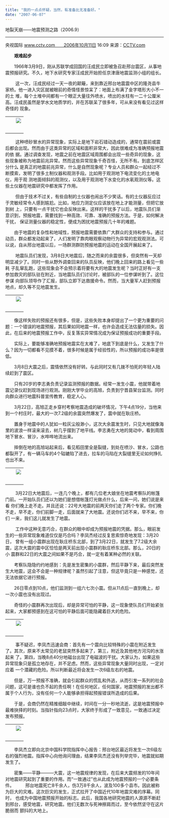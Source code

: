 ```yaml
---
title: "我的一点点怀疑，当然，有准备比无准备好。"
date: "2007-06-07"
---
```


地裂天崩——地震预测之路（2006.9）  

* * *

央视国际 www.cctv.com　　2006年10月11日 16:09 来源：[CCTV.com](http://www.cctv.com/)

　　**艰难起步**

　　1966年3月9日，刚从苏联学成回国的汪成民立即被急召赴邢台震区，从事地震预报研究。不久，地下水研究专家汪成民开始担任京津唐地震监测小组的组长。

　 　这一次，汪成民经过一天一夜的颠簸，来到靠近邢台地震震中区的隆尧县牛家桥。他一进入灾区就被眼前的奇情怪景惊呆了：地面上布满了金字塔形大小不一的土 堆，每个土堆中间都有一个眼正大量往外喷水，喷出的水柱有一二十公厘米高。汪成民虽然是学水文地质学的，并在苏联呆了很多年，可从来没有看见过这样奇怪的 现象。

<table align="center" border="0" cellpadding="0" cellspacing="0"><tbody><tr><td width="10"><br></td><td align="center"><img src="http://www.cctv.com/science/special/C14009/20061011/images/103618_beng6-1.jpg" border="0"><br></td></tr><tr><td width="10"><br></td><td align="center"><br></td></tr></tbody></table>

　 　这种喷砂冒水的异常现象，实际上是地下岩石错动造成的，通常在震前或震后都会出现。然而由于这类异常的区域和面积非常大，因此很难成为准确预报地震的依 据。通过调查发现，地震之前在地震区域周围都会出现一些奇异的现象，这些现象被称为地震前兆异常。然而这些异常现象千奇百怪，无所不有。到底怎样区分什么 是真正的地震前兆异常，什么是自然现象呢？专业人员和群众一起经过不断摸索，发明了很多土制仪器和观测手段。比如用于观测地下电流变化的土地电仪，用于观 测地面倾斜的观测仪，以及用于观测地下水变化的水氡观测仪等。这些土仪器在地震研究中都发挥了作用。

　 　但由于技术不过关，有些自制的土仪器也闹出不少笑话。有的土仪器反应过于灵敏经常令人感到尴尬。比如，地应力测定仪应该放在地上才能测量，但把它放到树 上，只要有一点干扰它也会反映出来。这样的干扰多了以后，地震队员们渐意识到，预报地震，需要找到一种高效、可靠、准确的预报方法。于是，如何解决干扰， 保证测量仪器的稳定性，便成为困扰地震预报几十年的难题。

　　由于地震的复杂性和地域性，预报地震需要依靠广大群众的支持和参与。通过动员，群众都发动起来了，人们发明了靠肉眼观察动物行为异常的宏观观测法。可以说，自从邢台地震以后，一场群测群防预报地震的运动在全国开展起来了。

　 　地震队员们发现，3月8日大地震后，随之而来的余震很多，但突然有一天却明显减少了。同时一些从野外调查回来的队员反映，他们晚上回来的路上看见一些耗 子乱窜乱跑，这些现象会不会预示着将要有大的地震发生呢？当时正好有一支参加救灾的部队驻在附近，当地震队员们讨论时，被部队的一位参谋听到了。这位参谋 向部队领导作了汇报，部队立即下达救援命令。然而，当大量军人赶到预报地点，却久等不见地震发生。

<table align="center" border="0" cellpadding="0" cellspacing="0"><tbody><tr><td width="10"><br></td><td align="center"><img src="http://www.cctv.com/science/special/C14009/20061011/images/103618_beng6-2.jpg" border="0"><br></td></tr><tr><td width="10"><br></td><td align="center"><br></td></tr></tbody></table>

　　像这样失败的预报还有很多，但是，这些失败本身却提出了一个更为重要的问题：一个错误的地震预报，其后果如同地震一样，也许会造成无法估量的损失。因此，在后来的地震预报工作中，反复落实异常情况成为保证预报成功的重要手段。

　　实际上，要能够准确地预报地震实在太难了，地底下到底是什么，又发生了什么？因为一切都看不见摸不着，很多时候是属于经验性的，所以预报的成功率是很低。

　　3月8日大震之后，震情依然没有好转。与此同时又有几拨不怕死的年轻人陆续赶到了震区。

　　只有20岁的李志勇负责记录监测预报的数据。经常一发生小震，他就带着地震记录仪赶到现场进行观测。刚刚大学毕业的高旭，负责到宁晋县架台监测。同时向群众进行地震科普宣传教育，稳定人心。

　　3月22日，高旭正走乡穿村考察地震造成的破坏情况，下午4点19分，当他来到一个村庄时，最大的一次7.2级的余震突然爆发了，震中就在耿庄桥。

　　置身于地震中的人犹如一粒灰尘般渺小，这次大余震发生时，只见大地就像海里的波浪一样滚来滚去，树几乎摆到了地平线。李志勇在大地的晃动中，看到周围地下冒水、冒沙，水哗哗地流出来。

　　摔倒在地的高旭站起来后，看见稻田里全是裂缝，到处在喷沙、冒水，公路也都裂开了，有一辆马车的4个轱辘陷了进去，拉车的马陷在大裂缝里无论如何挣扎也出不来。

<table align="center" border="0" cellpadding="0" cellspacing="0"><tbody><tr><td width="10"><br></td><td align="center"><img src="http://www.cctv.com/science/special/C14009/20061011/images/103618_beng7.jpg" border="0"><br></td></tr><tr><td width="10"><br></td><td align="center"><br></td></tr></tbody></table>

　 　3月22日大地震后，一连几个晚上，都有几位老大娘坐在地震考察队的帐篷门前。一开始队员们还以为她们是想借帐篷灯光做点什么，后来一问，她们说是来看 你们晚上走不走。并且还说：22号大地震的前两天你们走了两个专家。你们晚不走，早不走，你们前脚一走，后面就来了大地震。还说你们迟不来，早不来，你们 一来，我们这儿就发生了地震。

　 　工作中这种无意巧合，在群众的眼中却成为预报地震的凭据。那么，眼前发生的一些异常现象难道仅仅是巧合吗？李凤杰经过反复思索惊奇地发现：3月20日， 曾有一组小震群出现在耿庄桥东北部，到了3月22日，就发生了7.2级大余震，这次大震的震中区恰恰是两天前出现小震群的耿庄桥东北部。那么，20日的小 震群和22日的大震之间如果不是巧合，就一定有着某种必然的关联。

　　考察队隐隐约约地感到：先是发生密集的小震群，然后平静下来，最后突然发生大地震，这会不会是一种规律呢？虽然引起了注意，但这毕竟只是一种感觉，还无法依据它进行预报。

　　26日零点到10点，他们监测到一组六七次小震。但从11点后一直到晚上，却一次小震也没有出现过。

　　奇怪的小震群再次出现后，却是异常可怕的平静，这一现象使队员们开始紧张起来，大家都预感到在这可怕的平静后面可能隐藏着巨大的危险。

<table align="center" border="0" cellpadding="0" cellspacing="0"><tbody><tr><td width="10"><br></td><td align="center"><img src="http://www.cctv.com/science/special/C14009/20061011/images/103618_beng8.jpg" border="0"><br></td></tr><tr><td width="10"><br></td><td align="center"><br></td></tr></tbody></table>

　 　事不疑迟，李凤杰迅速会商：首先有一个震向比较特殊的小震在附近发生了。其次，原来不太常见的老鼠突然多起来了，第三，附近及其他地方河沟的水涨起来 了。第四，当晚8点40分地磁台出现了电磁波的干扰。大家认为，如果这些异常现象只是孤立地存在，并不足虑。然而，这些异常现象大量同时出现，一定对应着 一个潜藏的危险。所以判断最近将会发生一次6级左右的地震。

　　但是，万一预报不准确，就会引起群众的慌乱和外逃，从而引发一系列的社会问题，这可是谁也负不起的责任啊！在任何地区，任何国家，地震预报的发出都不属于个人行为，没有任何一个人能够承担得起预报错误所造成的后果。

　　于是，会商仍然在精推细敲中继续，时间在一分一秒地流逝，这是地震预报中最难抉择的时刻。当指针指向23点时，大家终于形成了一致意见，一致通过决定发布预报。

<table align="center" border="0" cellpadding="0" cellspacing="0"><tbody><tr><td width="10"><br></td><td align="center"><img src="http://www.cctv.com/science/special/C14009/20061011/images/103618_beng9.jpg" border="0"><br></td></tr><tr><td width="10"><br></td><td align="center"><br></td></tr></tbody></table>

　　李凤杰立即向北京中国科学院指挥中心报告：邢台地区最近将发生一次6级左右的强烈地震。指挥中心向他询问理由，结果李凤杰还没有列举完毕，地震就如期发生了。

　　密集——平静———大震，这一地震规律的发现，在后来大震频发的10年间对地震研究起到了重要的作用。而“一致通过”也从此成为地震预报的一个必要条件。 　 　邢台地震死亡8千余人，伤3万8千余人，波及100多个县市。因此被称为巨大的灾难。这次巨灾的发生，正式拉开了中国近代10年地震灾难的序幕。同时， 也成为中国地震预报开始的标志。此后，我国各地研究地震的人源源不断赶到邢台，感受地震，研究地震。他们无数次与死神擦肩而过，至今依然坚守在这片脆弱而 颤抖的大地上。

